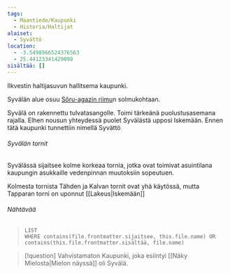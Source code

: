```yaml
---
tags:
  - Maantiede/Kaupunki
  - Historia/Haltijat
alaiset:
  - Syvättö
location:
  - -3.5498966524376563
  - 25.44123341429098
sisältää: []
---
```




Ilkvestin haltijasuvun hallitsema kaupunki.

Syvälän alue osuu [Sôru-agazin riimu](Sôru-agazin%20riimu.png)n solmukohtaan.

Syvälä on rakennettu tulvatasangolle. Toimi tärkeänä puolustusasemana rajalla.
Elhen nousun yhteydessä puolet Syvälästä upposi Iskemään. Ennen tätä kaupunki tunnettiin nimellä Syvättö

###### Syvälän tornit

Syvälässä sijaitsee kolme korkeaa tornia, jotka ovat toimivat asuintilana kaupungin asukkaille vedenpinnan muutoksiin sopeutuen.

Kolmesta tornista Tähden ja Kalvan tornit ovat yhä käytössä, mutta Tapparan torni on uponnut [[Lakeus|Iskemään]]

###### Nähtävää

>```dataview
>LIST
>WHERE contains(file.frontmatter.sijaitsee, this.file.name) OR contains(this.file.frontmatter.sisältää, file.name)
>```



>[!question] Vahvistamaton 
>Kaupunki, joka esiintyi [[Näky Mielosta|Mielon näyssä]]  oli Syvälä.

